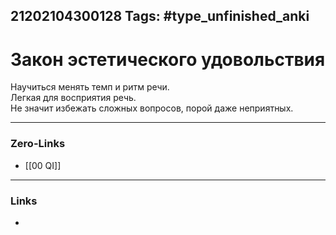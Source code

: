 21202104300128
Tags: #type_unfinished_anki
---
# Закон эстетического удовольствия

Научиться менять темп и ритм речи.<br>Легкая для восприятия речь.<br>Не значит избежать сложных вопросов, порой даже неприятных.<br>

---
### Zero-Links
- [[00 QI]]
---
### Links
-